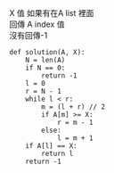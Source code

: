  X 值 如果有在A list 裡面            
回傳 A index 值      
沒有回傳-1

```
def solution(A, X):
    N = len(A)
    if N == 0:
        return -1
    l = 0
    r = N - 1
    while l < r:
        m = (l + r) // 2
        if A[m] >= X:
            r = m - 1
        else:
            l = m + 1
    if A[l] == X:
        return l
    return -1

```

